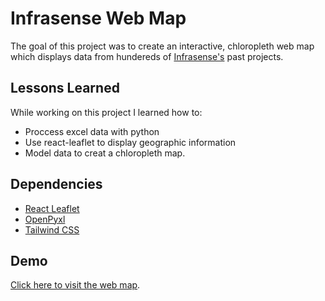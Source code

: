 # Infrasense Web Map

The goal of this project was to create an interactive, chloropleth web map which displays data from hundereds of [Infrasense's](www.infrasense.com) past projects. 

## Lessons Learned

While working on this project I learned how to:

* Proccess excel data with python
* Use react-leaflet to display geographic information
* Model data to creat a chloropleth map. 

## Dependencies

* [React Leaflet](https://react-leaflet.js.org/) 
* [OpenPyxl](https://pypi.org/project/openpyxl/)
* [Tailwind CSS](https://tailwindcss.com/)

## Demo

[Click here to visit the web map](https://infrasense-web-map.vercel.app/). 

